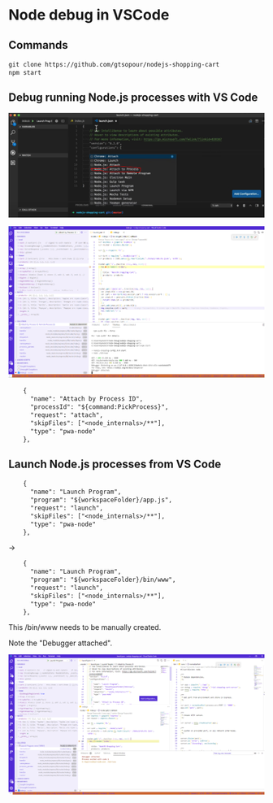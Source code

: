 # Node debug in VSCode

## Commands

```dos
git clone https://github.com/gtsopour/nodejs-shopping-cart
npm start
```

## Debug running Node.js processes with VS Code

![](image/README/attach_01.png)

![](image/README/attach_02.png)

```dos
    {
      "name": "Attach by Process ID",
      "processId": "${command:PickProcess}",
      "request": "attach",
      "skipFiles": ["<node_internals>/**"],
      "type": "pwa-node"
    },
```

## Launch Node.js processes from VS Code

```dos
    {
      "name": "Launch Program",
      "program": "${workspaceFolder}/app.js",
      "request": "launch",
      "skipFiles": ["<node_internals>/**"],
      "type": "pwa-node"
    },
```

->

```dos
    {
      "name": "Launch Program",
      "program": "${workspaceFolder}/bin/www",
      "request": "launch",
      "skipFiles": ["<node_internals>/**"],
      "type": "pwa-node"
    },
```

This /bin/www needs to be manually created.

Note the "Debugger attached".

![](image/README/launch_01.png)
